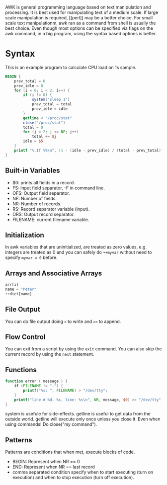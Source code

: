 AWK is general programming language based on text manipulation and processing. It is best used for manipulating text of a medium scale. If large scale manipulation is required, [[perl]] may be a better choice. For small scale text manipulationm, awk ran as a command from shell is usually the best choice. Even though most options can be specified via flags on the awk command, in a big program, using the syntax based options is better. 

# Syntax

This is an example program to calculate CPU load on 1s sample.

```awk
BEGIN {
    prev_total = 0
    prev_idle = 0
    for (i = 0; i < 2; i++) {
        if (i != 0) {
            system("sleep 1")
            prev_total = total
            prev_idle = idle
        }
        getline < "/proc/stat"
        close("/proc/stat")
        total = 0
        for (j = 2; j <= NF; j++)
            total += $j
        idle = $5
    }
    printf "%.1f %%\n", (1 - (idle - prev_idle) / (total - prev_total)) * 100
}
```

## Built-in Variables

- $0: prints all fields in a record.
- FS: Input field separator, -F in command line.
- OFS: Output field separator.
- NF: Number of fields.
- NR: Number of records.
- RS: Record separator variable (input).
- ORS: Output record separator.
- FILENAME: current filename variable.

## Initialization
In awk variables that are uninitialized, are treated as zero values, e.g. integers are treated as 0 and you can safely do `++myvar` without need to specify `myvar = 0` before.

## Arrays and Associative Arrays

```awk
arr[i]
name = "Peter"
++dict[name]
```

## File Output

You can do file output doing `>` to write and `>>` to append.

## Flow Control

You can exit from a script by using the `exit` command. You can also skip the current record by using the `next` statement.

## Functions

```awk
function error ( message ) {
    if (FILENAME != "-") {
        printf("%s: ", FILENAME) > "/dev/tty";
    }
    printf("line # %d, %s, line: %s\n", NR, message, $0) >> "/dev/tty";
}
```

system is usefule for side-effects.
getline is useful to get data from the outside world. getline will execute only once unless you close it. Even when using commands! Do close("my command").
## Patterns

Patterns are conditions that when met, execute blocks of code.

- BEGIN: Represent when NR == 0
- END: Represent when NR == last record
- comma separated condition specify when to start executing (turn on execution) and when to stop execution (turn off execution).
